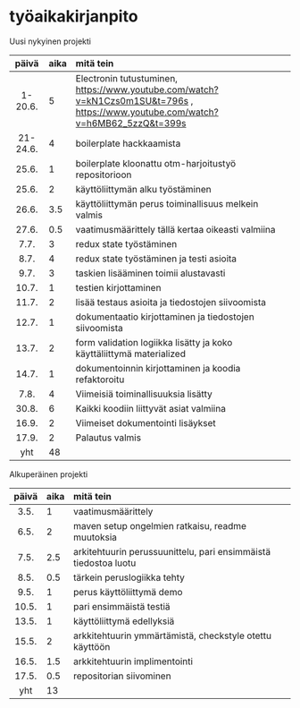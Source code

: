 # työaikakirjanpito

Uusi nykyinen projekti

| päivä | aika | mitä tein  |
| :----:|:-----| :-----|
| 1-20.6. | 5  | Electronin tutustuminen, https://www.youtube.com/watch?v=kN1Czs0m1SU&t=796s , https://www.youtube.com/watch?v=h6MB62_5zzQ&t=399s|
| 21-24.6. | 4 | boilerplate hackkaamista|
| 25.6. | 1 | boilerplate kloonattu otm-harjoitustyö repositorioon|
| 25.6. | 2 | käyttöliittymän alku työstäminen|
| 26.6. | 3.5 | käyttöliittymän perus toiminallisuus melkein valmis|
| 27.6. | 0.5 | vaatimusmäärittely tällä kertaa oikeasti valmiina|
| 7.7. | 3 | redux state työstäminen|
| 8.7. | 4 | redux state työstäminen ja testi asioita|
| 9.7. | 3 | taskien lisääminen toimii alustavasti|
| 10.7. | 1 | testien kirjottaminen|
| 11.7. | 2 | lisää testaus asioita ja tiedostojen siivoomista|
| 12.7. | 1 | dokumentaatio kirjottaminen ja tiedostojen siivoomista|
| 13.7. | 2 | form validation logiikka lisätty ja koko käyttäliittymä materialized|
| 14.7. | 1 | dokumentoinnin kirjottaminen ja koodia refaktoroitu |
| 7.8. | 4 | Viimeisiä toiminallisuuksia lisätty|
| 30.8. | 6 | Kaikki koodiin liittyvät asiat valmiina |
| 16.9. | 2 | Viimeiset dokumentointi lisäykset|
| 17.9. | 2 | Palautus valmis|
| yht   | 48 | | 


Alkuperäinen projekti 

| päivä | aika | mitä tein  |
| :----:|:-----| :-----|
| 3.5. | 1  | vaatimusmäärittely|
| 6.5. | 2 | maven setup ongelmien ratkaisu, readme muutoksia|
| 7.5. | 2.5 | arkitehtuurin perussuunittelu, pari ensimmäistä tiedostoa luotu|
| 8.5. | 0.5| tärkein peruslogiikka tehty|
| 9.5. | 1| perus käyttöliittymä demo|
| 10.5. | 1| pari ensimmäistä testiä|
| 13.5. | 1| käyttöliittymä edellyksiä|
| 15.5. | 2| arkkitehtuurin ymmärtämistä, checkstyle otettu käyttöön|
| 16.5. | 1.5| arkkitehtuurin implimentointi|
| 17.5. | 0.5| repositorian siivominen|
| yht   | 13 | | 


